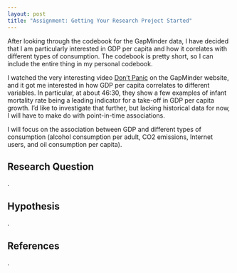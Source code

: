 ```yaml
---
layout: post
title: "Assignment: Getting Your Research Project Started"
---
```


After looking through the codebook for the GapMinder data, I have decided that I am particularly interested in GDP per capita and how it corelates with different types of consumption. The codebook is pretty short, so I can include the entire thing in my personal codebook.

I watched the very interesting video [Don&rsquo;t Panic](http://www.gapminder.org/videos/dont-panic-end-poverty/) on the GapMinder website, and it got me interested in how GDP per capita correlates to different variables. In particular, at about 46:30, they show a few examples of infant mortality rate being a leading indicator for a take-off in GDP per capita growth. I&rsquo;d like to investigate that further, but lacking historical data for now, I will have to make do with
point-in-time associations.

I will focus on the association between GDP and different types of consumption (alcohol consumption per adult, CO2 emissions, Internet users, and oil consumption per capita).

## Research Question

.

## Hypothesis

.

## References

.
